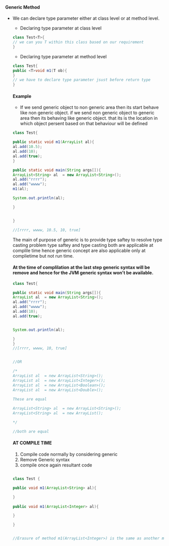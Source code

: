 #### Generic Method
* We can declare type parameter either at class level or at method level.
  * Declaring type parameter at class level
  ```java 
  class Test<T>{
  // we can you T within this class based on our requirement
  }
  ```
  * Declaring type parameter at method level
  ```java 
  class Test{
  public <T>void m1(T ob){
  }
  // we have to declare type parameter jsust before return type 
  }
  ```
  #### Example
  
  * If we send generic object to non generic area then its start behave like non generic object. if we send non generic object to
   generic area then its behaving like generic object. that its is the location in which object persent based on that behaviour will 
   be defined
  
  
  ```java
  class Test{
  
  public static void m1(ArrayList al){
  al.add(10.5);
  al.add(10);
  al.add(true);
  }
  
  public static void main(String args[]){
  ArrayList<String> al  = new ArrayList<String>();
  al.add("rrrr");
  al.add("wwww");
  m1(al);
  
  System.out.println(al);
  
  }
  
  
  }
  
  //[rrrr, wwww, 10.5, 10, true]
  
  ```
  
  The main of purpose of generic is to provide type saftey to resolve type casting problem type saftey and type casting both are 
  applicable at complile time hence generic concept are also applicable only at complietime but not run time. 
  
  
  #### At the time of complilation at the last step generic syntax will be remove and hence for the JVM generic syntax won't be available.
  
  
  
  
  ```java
  class Test{
  
  public static void main(String args[]){
  ArrayList al  = new ArrayList<String>();
  al.add("rrrr");
  al.add("wwww");
  al.add(10);
  al.add(true);
  
  
  System.out.println(al);
  
  }
  }
  //[rrrr, wwww, 10, true]
  
  
  //OR
  
  /*
  ArrayList al  = new ArrayList<String>();
  ArrayList al  = new ArrayList<Integer>();
  ArrayList al  = new ArrayList<Boolean>();
  ArrayList al  = new ArrayList<Double>();
  
  These are equal
 
  ArrayList<String> al  = new ArrayList<String>();
  ArrayList<String> al  = new ArrayList();  
  
  */
  
  //both are equal
  
  ```
  
  #### AT COMPILE TIME
  1. Compile code normally by considering generic
  2. Remove Generic syntax
  3. compile once again resultant code
  
  ```java
  
  class Test {
  
  public void m1(ArrayList<String> al){
  
  }
 
  public void m1(ArrayList<Integer> al){
  
  }
  
  }
  
  
  //Erasure of method m1(ArrayList<Integer>) is the same as another method in type Test
  
  ```
